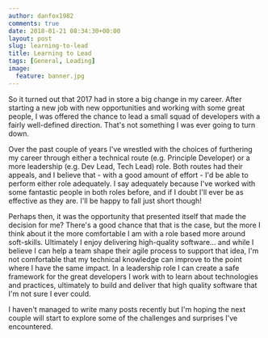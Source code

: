 ```yaml
---
author: danfox1982
comments: true
date: 2018-01-21 08:34:30+00:00
layout: post
slug: learning-to-lead
title: Learning to Lead
tags: [General, Leading]
image:
  feature: banner.jpg
---
```


So it turned out that 2017 had in store a big change in my career.  After starting a new job with new opportunities and working with some great people, I was offered the chance to lead a small squad of developers with a fairly well-defined direction.  That's not something I was ever going to turn down.

Over the past couple of years I've wrestled with the choices of furthering my career through either a technical route (e.g. Principle Developer) or a more leadership (e.g. Dev Lead, Tech Lead) role.  Both routes had their appeals, and I believe that - with a good amount of effort - I'd be able to perform either role adequately.  I say adequately because I've worked with some fantastic people in both roles before, and if I doubt I'll ever be as effective as they are.  I'll be happy to fall just short though!

Perhaps then, it was the opportunity that presented itself that made the decision for me?  There's a good chance that that is the case, but the more I think about it the more comfortable I am with a role based more around soft-skills.  Ultimately I enjoy delivering high-quality software... and while I believe I can help a team shape their agile process to support that idea, I'm not comfortable that my technical knowledge can improve to the point where I have the same impact.  In a leadership role I can create a safe framework for the great developers I work with to learn about technologies and practices, ultimately to build and deliver that high quality software that I'm not sure I ever could.

I haven't managed to write many posts recently but I'm hoping the next couple will start to explore some of the challenges and surprises I've encountered.